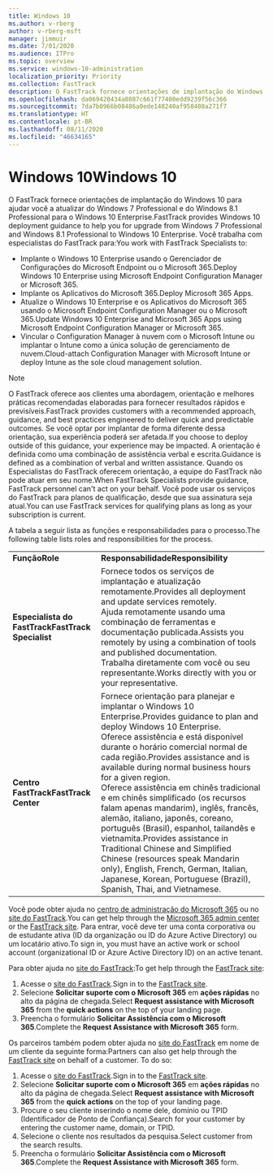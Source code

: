 ```yaml
---
title: Windows 10
ms.author: v-rberg
author: v-rberg-msft
manager: jimmuir
ms.date: 7/01/2020
ms.audience: ITPro
ms.topic: overview
ms.service: windows-10-administration
localization_priority: Priority
ms.collection: FastTrack
description: O FastTrack fornece orientações de implantação do Windows 10 para ajudar você a atualizar do Windows 7 Professional e do Windows 8.1 Professional para o Windows 10 Enterprise.
ms.openlocfilehash: da069420434a8087c661f77400edd9239f56c366
ms.sourcegitcommit: 7da7b0966b08486a0ede148240af958408a271f7
ms.translationtype: HT
ms.contentlocale: pt-BR
ms.lasthandoff: 08/11/2020
ms.locfileid: "46634165"
---
```

# <a name="windows-10"></a><span data-ttu-id="ce723-103">Windows 10</span><span class="sxs-lookup"><span data-stu-id="ce723-103">Windows 10</span></span>

<span data-ttu-id="ce723-104">O FastTrack fornece orientações de implantação do Windows 10 para ajudar você a atualizar do Windows 7 Professional e do Windows 8.1 Professional para o Windows 10 Enterprise.</span><span class="sxs-lookup"><span data-stu-id="ce723-104">FastTrack provides Windows 10 deployment guidance to help you for upgrade from Windows 7 Professional and Windows 8.1 Professional to Windows 10 Enterprise.</span></span> <span data-ttu-id="ce723-105">Você trabalha com especialistas do FastTrack para:</span><span class="sxs-lookup"><span data-stu-id="ce723-105">You work with FastTrack Specialists to:</span></span>

- <span data-ttu-id="ce723-106">Implante o Windows 10 Enterprise usando o Gerenciador de Configurações do Microsoft Endpoint ou o Microsoft 365.</span><span class="sxs-lookup"><span data-stu-id="ce723-106">Deploy Windows 10 Enterprise using Microsoft Endpoint Configuration Manager or Microsoft 365.</span></span>
- <span data-ttu-id="ce723-107">Implante os Aplicativos do Microsoft 365.</span><span class="sxs-lookup"><span data-stu-id="ce723-107">Deploy Microsoft 365 Apps.</span></span> 
- <span data-ttu-id="ce723-108">Atualize o Windows 10 Enterprise e os Aplicativos do Microsoft 365 usando o Microsoft Endpoint Configuration Manager ou o Microsoft 365.</span><span class="sxs-lookup"><span data-stu-id="ce723-108">Update Windows 10 Enterprise and Microsoft 365 Apps using Microsoft Endpoint Configuration Manager or Microsoft 365.</span></span>
- <span data-ttu-id="ce723-109">Vincular o Configuration Manager à nuvem com o Microsoft Intune ou implantar o Intune como a única solução de gerenciamento de nuvem.</span><span class="sxs-lookup"><span data-stu-id="ce723-109">Cloud-attach Configuration Manager with Microsoft Intune or deploy Intune as the sole cloud management solution.</span></span>
  
> [!NOTE]
> <span data-ttu-id="ce723-110">O FastTrack oferece aos clientes uma abordagem, orientação e melhores práticas recomendadas elaboradas para fornecer resultados rápidos e previsíveis.</span><span class="sxs-lookup"><span data-stu-id="ce723-110">FastTrack provides customers with a recommended approach, guidance, and best practices engineered to deliver quick and predictable outcomes.</span></span> <span data-ttu-id="ce723-111">Se você optar por implantar de forma diferente dessa orientação, sua experiência poderá ser afetada.</span><span class="sxs-lookup"><span data-stu-id="ce723-111">If you choose to deploy outside of this guidance, your experience may be impacted.</span></span> <span data-ttu-id="ce723-112">A orientação é definida como uma combinação de assistência verbal e escrita.</span><span class="sxs-lookup"><span data-stu-id="ce723-112">Guidance is defined as a combination of verbal and written assistance.</span></span> <span data-ttu-id="ce723-113">Quando os Especialistas do FastTrack oferecem orientação, a equipe do FastTrack não pode atuar em seu nome.</span><span class="sxs-lookup"><span data-stu-id="ce723-113">When FastTrack Specialists provide guidance, FastTrack personnel can't act on your behalf.</span></span> <span data-ttu-id="ce723-114">Você pode usar os serviços do FastTrack para planos de qualificação, desde que sua assinatura seja atual.</span><span class="sxs-lookup"><span data-stu-id="ce723-114">You can use FastTrack services for qualifying plans as long as your subscription is current.</span></span>  
    
<span data-ttu-id="ce723-115">A tabela a seguir lista as funções e responsabilidades para o processo.</span><span class="sxs-lookup"><span data-stu-id="ce723-115">The following table lists roles and responsibilities for the process.</span></span>

|||
|:-----|:-----|
|<span data-ttu-id="ce723-116">**Função**</span><span class="sxs-lookup"><span data-stu-id="ce723-116">**Role**</span></span> <br/> |<span data-ttu-id="ce723-117">**Responsabilidade**</span><span class="sxs-lookup"><span data-stu-id="ce723-117">**Responsibility**</span></span> <br/> |
|<span data-ttu-id="ce723-118">**Especialista do FastTrack**</span><span class="sxs-lookup"><span data-stu-id="ce723-118">**FastTrack Specialist**</span></span> <br/> |<span data-ttu-id="ce723-119">Fornece todos os serviços de implantação e atualização remotamente.</span><span class="sxs-lookup"><span data-stu-id="ce723-119">Provides all deployment and update services remotely.</span></span>  <br/> <span data-ttu-id="ce723-120">Ajuda remotamente usando uma combinação de ferramentas e documentação publicada.</span><span class="sxs-lookup"><span data-stu-id="ce723-120">Assists you remotely by using a combination of tools and published documentation.</span></span> <br/> <span data-ttu-id="ce723-121">Trabalha diretamente com você ou seu representante.</span><span class="sxs-lookup"><span data-stu-id="ce723-121">Works directly with you or your representative.</span></span>|
|<span data-ttu-id="ce723-122">**Centro FastTrack**</span><span class="sxs-lookup"><span data-stu-id="ce723-122">**FastTrack Center**</span></span>  <br/> |<span data-ttu-id="ce723-123">Fornece orientação para planejar e implantar o Windows 10 Enterprise.</span><span class="sxs-lookup"><span data-stu-id="ce723-123">Provides guidance to plan and deploy Windows 10 Enterprise.</span></span>   <br/> <span data-ttu-id="ce723-124">Oferece assistência e está disponível durante o horário comercial normal de cada região.</span><span class="sxs-lookup"><span data-stu-id="ce723-124">Provides assistance and is available during normal business hours for a given region.</span></span> <br/> <span data-ttu-id="ce723-125">Oferece assistência em chinês tradicional e em chinês simplificado (os recursos falam apenas mandarim), inglês, francês, alemão, italiano, japonês, coreano, português (Brasil), espanhol, tailandês e vietnamita.</span><span class="sxs-lookup"><span data-stu-id="ce723-125">Provides assistance in Traditional Chinese and Simplified Chinese (resources speak Mandarin only), English, French, German, Italian, Japanese, Korean, Portuguese (Brazil), Spanish, Thai, and Vietnamese.</span></span>|
 
<span data-ttu-id="ce723-126">Você pode obter ajuda no [centro de administração do Microsoft 365](https://go.microsoft.com/fwlink/?linkid=2032704) ou no [site do FastTrack](https://go.microsoft.com/fwlink/?linkid=780698).</span><span class="sxs-lookup"><span data-stu-id="ce723-126">You can get help through the [Microsoft 365 admin center](https://go.microsoft.com/fwlink/?linkid=2032704) or the [FastTrack site](https://go.microsoft.com/fwlink/?linkid=780698).</span></span> <span data-ttu-id="ce723-127">Para entrar, você deve ter uma conta corporativa ou de estudante ativa (ID da organização ou ID do Azure Active Directory) ou um locatário ativo.</span><span class="sxs-lookup"><span data-stu-id="ce723-127">To sign in, you must have an active work or school account (organizational ID or Azure Active Directory ID) on an active tenant.</span></span> 

<span data-ttu-id="ce723-128">Para obter ajuda no [site do FastTrack](https://go.microsoft.com/fwlink/?linkid=780698):</span><span class="sxs-lookup"><span data-stu-id="ce723-128">To get help through the [FastTrack site](https://go.microsoft.com/fwlink/?linkid=780698):</span></span> 
1.    <span data-ttu-id="ce723-129">Acesse o [site do FastTrack](https://go.microsoft.com/fwlink/?linkid=780698).</span><span class="sxs-lookup"><span data-stu-id="ce723-129">Sign in to the [FastTrack site](https://go.microsoft.com/fwlink/?linkid=780698).</span></span> 
2.    <span data-ttu-id="ce723-130">Selecione **Solicitar suporte com o Microsoft 365** em **ações rápidas** no alto da página de chegada.</span><span class="sxs-lookup"><span data-stu-id="ce723-130">Select **Request assistance with Microsoft 365** from the **quick actions** on the top of your landing page.</span></span>
3.    <span data-ttu-id="ce723-131">Preencha o formulário **Solicitar Assistência com o Microsoft 365**.</span><span class="sxs-lookup"><span data-stu-id="ce723-131">Complete the **Request Assistance with Microsoft 365** form.</span></span>
  
<span data-ttu-id="ce723-p104">Os parceiros também podem obter ajuda no [site do FastTrack](https://go.microsoft.com/fwlink/?linkid=780698) em nome de um cliente da seguinte forma:</span><span class="sxs-lookup"><span data-stu-id="ce723-p104">Partners can also get help through the [FastTrack site](https://go.microsoft.com/fwlink/?linkid=780698) on behalf of a customer. To do so:</span></span>
1.    <span data-ttu-id="ce723-134">Acesse o [site do FastTrack](https://go.microsoft.com/fwlink/?linkid=780698).</span><span class="sxs-lookup"><span data-stu-id="ce723-134">Sign in to the [FastTrack site](https://go.microsoft.com/fwlink/?linkid=780698).</span></span> 
2.    <span data-ttu-id="ce723-135">Selecione **Solicitar suporte com o Microsoft 365** em **ações rápidas** no alto da página de chegada.</span><span class="sxs-lookup"><span data-stu-id="ce723-135">Select **Request assistance with Microsoft 365** from the **quick actions** on the top of your landing page.</span></span>
3.    <span data-ttu-id="ce723-136">Procure o seu cliente inserindo o nome dele, domínio ou TPID (Identificador de Ponto de Confiança).</span><span class="sxs-lookup"><span data-stu-id="ce723-136">Search for your customer by entering the customer name, domain, or TPID.</span></span>
4.    <span data-ttu-id="ce723-137">Selecione o cliente nos resultados da pesquisa.</span><span class="sxs-lookup"><span data-stu-id="ce723-137">Select customer from the search results.</span></span>
5.    <span data-ttu-id="ce723-138">Preencha o formulário **Solicitar Assistência com o Microsoft 365**.</span><span class="sxs-lookup"><span data-stu-id="ce723-138">Complete the **Request Assistance with Microsoft 365** form.</span></span>
 
